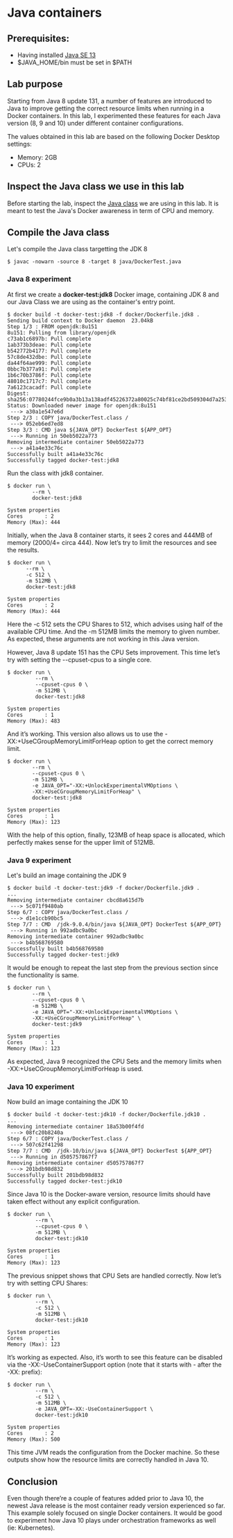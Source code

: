 
# Java containers



## Prerequisites:

- Having installed [Java SE 13](https://www.oracle.com/java/technologies/javase-jdk13-downloads.html)
- $JAVA_HOME/bin must be set in $PATH


## Lab purpose

Starting from Java 8 update 131, a number of features are introduced to Java to improve getting the correct resource limits when running in a Docker containers. In this lab, I experimented these features for each Java version (8, 9 and 10) under different container configurations.

The values obtained in this lab are based on the following Docker Desktop settings:

- Memory: 2GB
- CPUs: 2


## Inspect the Java class we use in this lab

Before starting the lab, inspect the [Java class](java/DockerTest.java) we are using in this lab. It is meant to test the Java's Docker awareness in term of CPU and memory.

## Compile the Java class 

Let's compile the Java class targetting the JDK 8

```console
$ javac -nowarn -source 8 -target 8 java/DockerTest.java 

```

### Java 8 experiment

At first we create a **docker-test:jdk8** Docker image, containing JDK 8 and our Java Class we are using as the container's entry point.


```console
$ docker build -t docker-test:jdk8 -f docker/Dockerfile.jdk8 .
Sending build context to Docker daemon  23.04kB
Step 1/3 : FROM openjdk:8u151
8u151: Pulling from library/openjdk
c73ab1c6897b: Pull complete 
1ab373b3deae: Pull complete 
b542772b4177: Pull complete 
57c8de432dbe: Pull complete 
da44f64ae999: Pull complete 
0bbc7b377a91: Pull complete 
1b6c70b3786f: Pull complete 
48010c1717c7: Pull complete 
7a6123cacadf: Pull complete 
Digest: sha256:07780244fce9b0a3b13a138adf45226372a80025c74bf81ce2bd509304d7a253
Status: Downloaded newer image for openjdk:8u151
 ---> a30a1e547e6d
Step 2/3 : COPY java/DockerTest.class /
 ---> 052eb6ed7ed8
Step 3/3 : CMD java ${JAVA_OPT} DockerTest ${APP_OPT}
 ---> Running in 50eb5022a773
Removing intermediate container 50eb5022a773
 ---> a41a4e33c76c
Successfully built a41a4e33c76c
Successfully tagged docker-test:jdk8
```

Run the class with jdk8 container.

```console
$ docker run \
        --rm \
        docker-test:jdk8

System properties
Cores       : 2
Memory (Max): 444
```
Initially, when the Java 8 container starts, it sees 2 cores and  444MB of memory (2000/4= circa 444). Now let’s try to limit the resources and see the results.

```
$ docker run \
      --rm \
      -c 512 \
      -m 512MB \
      docker-test:jdk8

System properties
Cores       : 2
Memory (Max): 444
```
Here the -c 512 sets the CPU Shares to 512, which advises using half of the available CPU time. And the -m 512MB limits the memory to given number. As expected, these arguments are not working in this Java version.

However, Java 8 update 151 has the CPU Sets improvement. This time let’s try with setting the --cpuset-cpus to a single core.

```
$ docker run \
         --rm \
         --cpuset-cpus 0 \
         -m 512MB \
         docker-test:jdk8

System properties
Cores       : 1
Memory (Max): 483
```
And it’s working. This version also allows us to use the -XX:+UseCGroupMemoryLimitForHeap option to get the correct memory limit.

```
$ docker run \
        --rm \
        --cpuset-cpus 0 \
        -m 512MB \
        -e JAVA_OPT="-XX:+UnlockExperimentalVMOptions \
        -XX:+UseCGroupMemoryLimitForHeap" \
        docker-test:jdk8

System properties
Cores       : 1
Memory (Max): 123
```
With the help of this option, finally, 123MB of heap space is allocated, which perfectly makes sense for the upper limit of 512MB.

### Java 9 experiment

Let's build an image containing the JDK 9

```console
$ docker build -t docker-test:jdk9 -f docker/Dockerfile.jdk9 .
...
Removing intermediate container cbcd8a615d7b
 ---> 5c071f9480ab
Step 6/7 : COPY java/DockerTest.class /
 ---> d1e1ccb90bc5
Step 7/7 : CMD  /jdk-9.0.4/bin/java ${JAVA_OPT} DockerTest ${APP_OPT}
 ---> Running in 992adbc9a0bc
Removing intermediate container 992adbc9a0bc
 ---> b4b568769580
Successfully built b4b568769580
Successfully tagged docker-test:jdk9
```

It would be enough to repeat the last step from the previous section since the functionality is same.

```
$ docker run \
        --rm \
        --cpuset-cpus 0 \
        -m 512MB \
        -e JAVA_OPT="-XX:+UnlockExperimentalVMOptions \
        -XX:+UseCGroupMemoryLimitForHeap" \
        docker-test:jdk9

System properties
Cores       : 1
Memory (Max): 123
```

As expected, Java 9 recognized the CPU Sets and the memory limits when -XX:+UseCGroupMemoryLimitForHeap is used.

### Java 10 experiment


Now build an image containing the JDK 10

```console
$ docker build -t docker-test:jdk10 -f docker/Dockerfile.jdk10 .
...
Removing intermediate container 18a53b00f4fd
 ---> 08fc20b8240a
Step 6/7 : COPY java/DockerTest.class /
 ---> 507c62f41298
Step 7/7 : CMD  /jdk-10/bin/java ${JAVA_OPT} DockerTest ${APP_OPT}
 ---> Running in d505757867f7
Removing intermediate container d505757867f7
 ---> 201bdb98d832
Successfully built 201bdb98d832
Successfully tagged docker-test:jdk10
```

Since Java 10 is the Docker-aware version, resource limits should have taken effect without any explicit configuration.

```
$ docker run \
         --rm \
         --cpuset-cpus 0 \
         -m 512MB \
         docker-test:jdk10

System properties
Cores       : 1
Memory (Max): 123
```

The previous snippet shows that CPU Sets are handled correctly. Now let’s try with setting CPU Shares:

```
$ docker run \
         --rm \
         -c 512 \
         -m 512MB \
         docker-test:jdk10

System properties
Cores       : 1
Memory (Max): 123
```

It’s working as expected. Also, it’s worth to see this feature can be disabled via the -XX:-UseContainerSupport option (note that it starts with - after the -XX: prefix):

```
$ docker run \
         --rm \
         -c 512 \
         -m 512MB \
         -e JAVA_OPT=-XX:-UseContainerSupport \
         docker-test:jdk10

System properties
Cores       : 2
Memory (Max): 500
```

This time JVM reads the configuration from the Docker machine. So these outputs show how the resource limits are correctly handled in Java 10. 

## Conclusion
Even though there’re a couple of features added prior to Java 10, the newest Java release is the most container ready version experienced so far. This example  solely focused on single Docker containers. It would be good to experiment how Java 10 plays under orchestration frameworks as well (ie: Kubernetes).